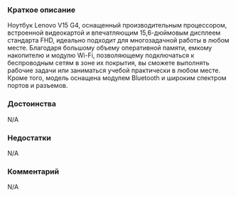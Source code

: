 ### **Краткое описание**
Ноутбук Lenovo V15 G4, оснащенный производительным процессором, встроенной видеокартой и впечатляющим 15,6-дюймовым дисплеем стандарта FHD, идеально подходит для многозадачной работы в любом месте. Благодаря большому объему оперативной памяти, емкому накопителю и модулю Wi-Fi, позволяющему подключаться к беспроводным сетям в зоне их покрытия, вы сможете выполнять рабочие задачи или заниматься учебой практически в любом месте. Кроме того, модель оснащена модулем Bluetooth и широким спектром портов и разъемов.

### **Достоинства**
N/A

### **Недостатки**
N/A

### **Комментарий**
N/A
